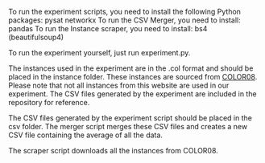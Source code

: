 To run the experiment scripts, you need to install the following Python packages:
pysat
networkx
To run the CSV Merger, you need to install:
pandas
To run the Instance scraper, you need to install:
bs4 (beautifulsoup4)

To run the experiment yourself, just run experiment.py.

The instances used in the experiment are in the .col format and should be placed in the instance folder. 
These instances are sourced from [COLOR08](https://mat.tepper.cmu.edu/COLOR08/).
Please note that not all instances from this website are used in our experiment.
The CSV files generated by the experiment are included in the repository for reference.

The CSV files generated by the experiment script should be placed in the csv folder. 
The merger script merges these CSV files and creates a new CSV file containing the average of all the data.

The scraper script downloads all the instances from COLOR08.

